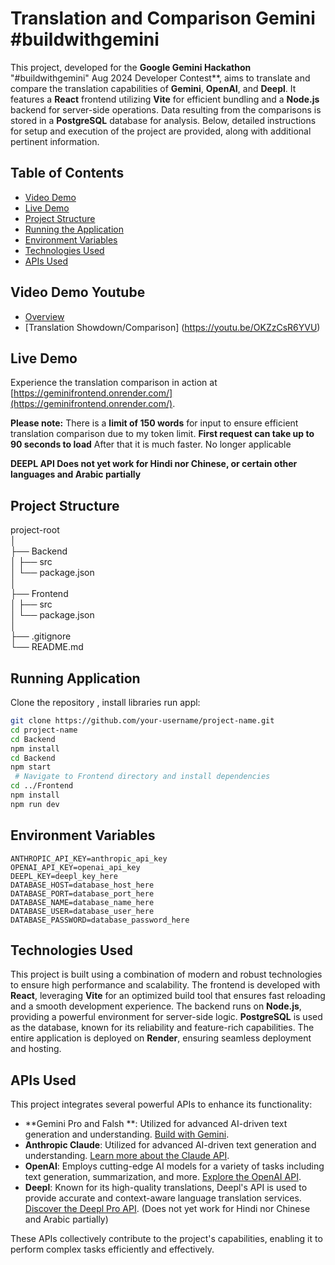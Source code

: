 # Translation and Comparison Gemini #buildwithgemini
This project, developed for the **Google Gemini Hackathon** "#buildwithgemini" Aug 2024 Developer Contest**, aims to translate and compare the translation capabilities of **Gemini**, **OpenAI**, and **Deepl**. It features a **React** frontend utilizing **Vite** for efficient bundling and a **Node.js** backend for server-side operations. Data resulting from the comparisons is stored in a **PostgreSQL** database for analysis. Below, detailed instructions for setup and execution of the project are provided, along with additional pertinent information.

## Table of Contents
- [Video Demo](#video-demo)
- [Live Demo](#live-demo)
- [Project Structure](#project-structure)
- [Running the Application](#running-the-application)
- [Environment Variables](#environment-variables)
- [Technologies Used](#technologies-used)
- [APIs Used](#apis-used)


## Video Demo Youtube
- [Overview](https://youtu.be/024O7ulMLYw)
- [Translation Showdown/Comparison] (https://youtu.be/OKZzCsR6YVU)

## Live Demo
Experience the translation comparison in action at [https://geminifrontend.onrender.com/](https://geminifrontend.onrender.com/).

**Please note:** There is a **limit of 150 words** for input to ensure efficient translation comparison due to my token limit.
**First request can take up to 90 seconds to load** After that it is much faster. No longer applicable

**DEEPL API Does not yet work for Hindi nor Chinese, or certain other languages and Arabic partially**


## Project Structure
project-root  
│  
├── Backend  
│   ├── src  
│   └── package.json  
│  
├── Frontend  
│   ├── src  
│   └── package.json  
│  
├── .gitignore  
└── README.md 

## Running Application
Clone the repository , install libraries run appl:

   ```sh
   git clone https://github.com/your-username/project-name.git
   cd project-name
   cd Backend
   npm install
   cd Backend
   npm start
    # Navigate to Frontend directory and install dependencies
   cd ../Frontend
   npm install
   npm run dev
   ```
    

## Environment Variables

```plaintext
ANTHROPIC_API_KEY=anthropic_api_key
OPENAI_API_KEY=openai_api_key
DEEPL_KEY=deepl_key_here
DATABASE_HOST=database_host_here
DATABASE_PORT=database_port_here
DATABASE_NAME=database_name_here
DATABASE_USER=database_user_here
DATABASE_PASSWORD=database_password_here
```

## Technologies Used
This project is built using a combination of modern and robust technologies to ensure high performance and scalability. The frontend is developed with **React**, leveraging **Vite** for an optimized build tool that ensures fast reloading and a smooth development experience. The backend runs on **Node.js**, providing a powerful environment for server-side logic. **PostgreSQL** is used as the database, known for its reliability and feature-rich capabilities. The entire application is deployed on **Render**, ensuring seamless deployment and hosting.

## APIs Used

This project integrates several powerful APIs to enhance its functionality:

- **Gemini Pro and Falsh **: Utilized for advanced AI-driven text generation and understanding. [Build with Gemini](https://ai.google.dev/gemini-api).
- **Anthropic Claude**: Utilized for advanced AI-driven text generation and understanding. [Learn more about the Claude API](https://support.anthropic.com/en/collections/5370014-claude-api).
- **OpenAI**: Employs cutting-edge AI models for a variety of tasks including text generation, summarization, and more. [Explore the OpenAI API](https://openai.com/index/openai-api/).
- **Deepl**: Known for its high-quality translations, Deepl's API is used to provide accurate and context-aware language translation services. [Discover the Deepl Pro API](https://www.deepl.com/en/pro-api). (Does not yet work for Hindi nor Chinese and Arabic partially)

These APIs collectively contribute to the project's capabilities, enabling it to perform complex tasks efficiently and effectively.



    







